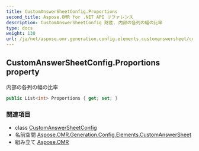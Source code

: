 ```yaml
---
title: CustomAnswerSheetConfig.Proportions
second_title: Aspose.OMR for .NET API リファレンス
description: CustomAnswerSheetConfig 財産. 内部の各列の幅の比率
type: docs
weight: 130
url: /ja/net/aspose.omr.generation.config.elements.customanswersheet/customanswersheetconfig/proportions/
---
```

## CustomAnswerSheetConfig.Proportions property

内部の各列の幅の比率

```csharp
public List<int> Proportions { get; set; }
```

### 関連項目

* class [CustomAnswerSheetConfig](../)
* 名前空間 [Aspose.OMR.Generation.Config.Elements.CustomAnswerSheet](../../customanswersheetconfig/)
* 組み立て [Aspose.OMR](../../../)


